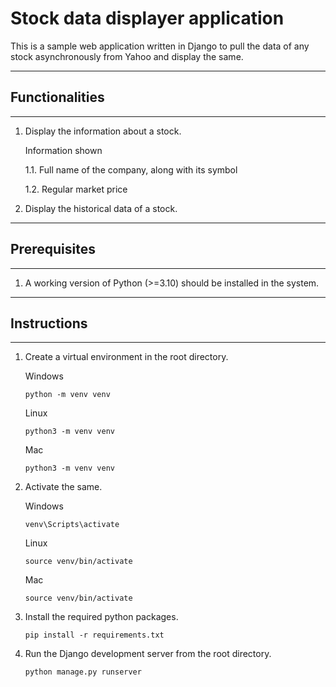 # Stock data displayer application

This is a sample web application written in Django to pull the data of any stock asynchronously from Yahoo and display the same.

***

## Functionalities

***

1. Display the information about a stock.
    
    Information shown

    1.1.  Full name of the company, along with its symbol 
    
    1.2. Regular market price

2. Display the historical data of a stock.

***

## Prerequisites

***

1. A working version of Python (>=3.10) should be installed in the system.

***

## Instructions

***

1. Create a virtual environment in the root directory.
    
    Windows

    `python -m venv venv`

    Linux

    `python3 -m venv venv`

    Mac

    `python3 -m venv venv`

2. Activate the same.

    Windows

    `venv\Scripts\activate`

    Linux

    `source venv/bin/activate`

    Mac

    `source venv/bin/activate`

3. Install the required python packages.

    `pip install -r requirements.txt`

4. Run the Django development server from the root directory.

    `python manage.py runserver`
